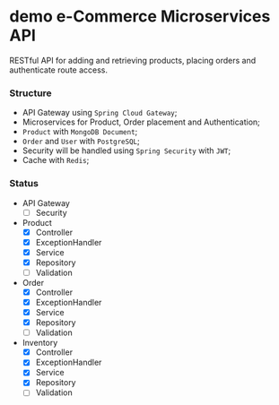 # demo e-Commerce Microservices API

RESTful API for adding and retrieving products, placing orders and authenticate route access.

### Structure

- API Gateway using ``Spring Cloud Gateway``;
- Microservices for Product, Order placement and Authentication;
- ``Product`` with ``MongoDB Document``;
- ``Order`` and ``User`` with ``PostgreSQL``;
- Security will be handled using ``Spring Security`` with ``JWT``;
- Cache with ``Redis``;

### Status

- API Gateway
    - [ ] Security
- Product
    - [x] Controller
    - [x] ExceptionHandler
    - [x] Service
    - [x] Repository
    - [ ] Validation
- Order
    - [x] Controller
    - [x] ExceptionHandler
    - [x] Service
    - [x] Repository
    - [ ] Validation
- Inventory
    - [x] Controller
    - [x] ExceptionHandler
    - [x] Service
    - [x] Repository
    - [ ] Validation
